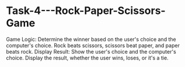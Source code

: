 # Task-4---Rock-Paper-Scissors-Game
Game Logic: Determine the winner based on the user's choice and the  computer's choice.  Rock beats scissors, scissors beat paper, and paper beats rock.  Display Result: Show the user's choice and the computer's choice.  Display the result, whether the user wins, loses, or it's a tie.
